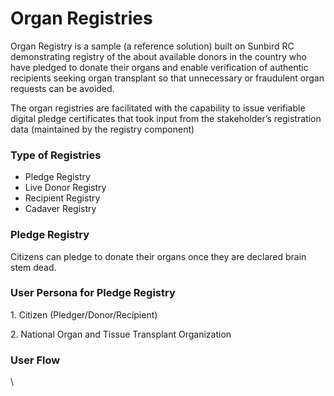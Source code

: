 # Organ Registries

Organ Registry is a sample (a reference solution) built on Sunbird RC demonstrating registry of the about available donors in the country who have pledged to donate their organs and enable verification of authentic recipients seeking organ transplant so that unnecessary or fraudulent organ requests can be avoided.

The organ registries are facilitated with the capability to issue verifiable digital pledge certificates that took input from the stakeholder’s registration data (maintained by the registry component)

### Type of Registries

* Pledge Registry
* Live Donor Registry
* Recipient Registry
* Cadaver Registry

### Pledge Registry

Citizens can pledge to donate their organs once they are declared brain stem dead.&#x20;

### User Persona for Pledge Registry

1\.     Citizen (Pledger/Donor/Recipient)

2\.     National Organ and Tissue Transplant Organization

### User Flow

\
